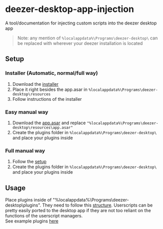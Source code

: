 # deezer-desktop-app-injection
A tool/documentation for injecting custom scripts into the deezer desktop app
> Note: any mention of `%localappdata%\Programs\deezer-desktop\` can be replaced with wherever your deezer installation is located


## Setup

### Installer (Automatic, normal/full way)
1. Download the [installer](https://raw.githubusercontent.com/bababoi-2/deezer-desktop-app-injection/refs/heads/main/installer.bat)
2. Place it right besides the app.asar in `%localappdata%\Programs\deezer-desktop\resources`
3. Follow instructions of the installer

### Easy manual way
1. Download the [app.asar](https://github.com/bababoi-2/deezer-desktop-app-injection/raw/refs/heads/main/packaged/app.asar) and replace `"%localappdata%\Programs\deezer-desktop\resources\app.asar"`
2. Create the plugins folder in `%localappdata%\Programs\deezer-desktop\` and place your plugins inside

### Full manual way
1. Follow the [setup](https://github.com/bababoi-2/deezer-desktop-app-injection/blob/main/docs/setup.md)
2. Create the plugins folder in `%localappdata%\Programs\deezer-desktop\` and place your plugins inside

## Usage
Place plugins inside of "%localappdata%\Programs\deezer-desktop\plugins". They need to follow this [structure](https://github.com/bababoi-2/deezer-desktop-app-injection/blob/main/docs/creating_plugins.md#plugin-structure).
Userscripts can be pretty easily ported to the desktop app if they are not too reliant on the functions of the userscript managers.\
See example plugins [here](https://github.com/bababoi-2/deezer-desktop-app-injection/tree/main/plugins)
